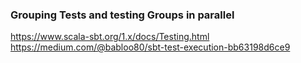 ### Grouping Tests and testing Groups in parallel

https://www.scala-sbt.org/1.x/docs/Testing.html
https://medium.com/@babloo80/sbt-test-execution-bb63198d6ce9